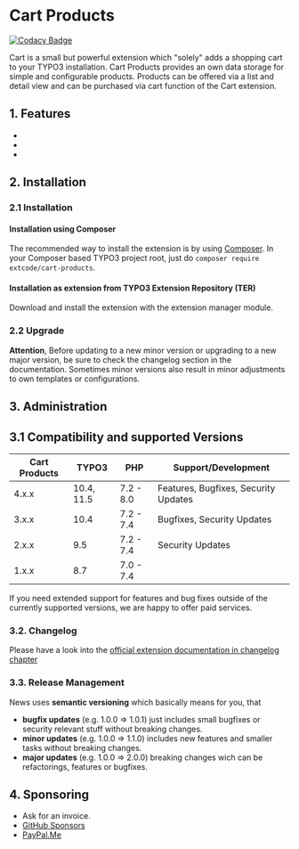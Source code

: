 # Cart Products

[![Codacy Badge](https://api.codacy.com/project/badge/Grade/39ffda87c75d419ea82d1d8d132a3cf5)](https://www.codacy.com/manual/extcode/cart_products?utm_source=github.com&amp;utm_medium=referral&amp;utm_content=extcode/cart_products&amp;utm_campaign=Badge_Grade)

Cart is a small but powerful extension which "solely" adds a shopping cart to your TYPO3 installation.
Cart Products provides an own data storage for simple and configurable products. Products can be offered via a list and detail view and can be purchased via cart function of the Cart extension.

## 1. Features

-
-
-

## 2. Installation

### 2.1 Installation

#### Installation using Composer

The recommended way to install the extension is by using [Composer][2]. In your Composer based TYPO3 project root, just do `composer require extcode/cart-products`. 

#### Installation as extension from TYPO3 Extension Repository (TER)

Download and install the extension with the extension manager module.

### 2.2 Upgrade

**Attention**, Before updating to a new minor version or upgrading to a new major version, be sure to check the
changelog section in the documentation.
Sometimes minor versions also result in minor adjustments to own templates or configurations.

## 3. Administration

## 3.1 Compatibility and supported Versions

| Cart Products | TYPO3      | PHP       | Support/Development                     |
| ------------- | ---------- | ----------|-----------------------------------------|
| 4.x.x         | 10.4, 11.5 | 7.2 - 8.0 | Features, Bugfixes, Security Updates    |
| 3.x.x         | 10.4       | 7.2 - 7.4 | Bugfixes, Security Updates              |
| 2.x.x         | 9.5        | 7.2 - 7.4 | Security Updates                        |
| 1.x.x         | 8.7        | 7.0 - 7.4 |                                         |

If you need extended support for features and bug fixes outside of the currently supported versions,
we are happy to offer paid services.

### 3.2. Changelog

Please have a look into the [official extension documentation in changelog chapter](https://docs.typo3.org/typo3cms/extensions/cart_products/Changelog/Index.html)

### 3.3. Release Management

News uses **semantic versioning** which basically means for you, that
- **bugfix updates** (e.g. 1.0.0 => 1.0.1) just includes small bugfixes or security relevant stuff without breaking changes.
- **minor updates** (e.g. 1.0.0 => 1.1.0) includes new features and smaller tasks without breaking changes.
- **major updates** (e.g. 1.0.0 => 2.0.0) breaking changes wich can be refactorings, features or bugfixes.

## 4. Sponsoring

*  Ask for an invoice.
*  [GitHub Sponsors](https://github.com/sponsors/extcode)
*  [PayPal.Me](https://paypal.me/extcart)

[1]: https://docs.typo3.org/typo3cms/extensions/cart_products/
[2]: https://getcomposer.org/

